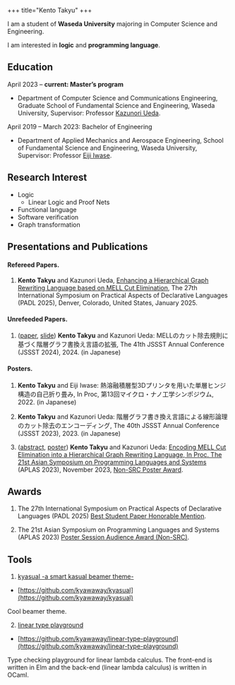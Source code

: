 +++
title="Kento Takyu"
+++


I am a student of **Waseda University** majoring in Computer Science and Engineering.

I am interested in **logic** and **programming language**.

## Education 

April 2023 – **current: Master’s program**

- Department of Computer Science and Communications Engineering, Graduate School of Fundamental Science and Engineering, Waseda University, Supervisor: Professor [Kazunori Ueda](https://www.ueda.info.waseda.ac.jp/~ueda/index.html).

April 2019 – March 2023: Bachelor of Engineering

- Department of Applied Mechanics and Aerospace Engineering, School of Fundamental Science and Engineering, Waseda University, Supervisor: Professor [Eiji Iwase](https://www.iwaselab.amech.waseda.ac.jp/people/professor/).

## Research Interest

- Logic
    - Linear Logic and Proof Nets
- Functional language
- Software verification
- Graph transformation

## Presentations and Publications
<!---
### Material Science
#### Refereed Papers.
#### Posters. 

1. hoge

### Computer Science
--->
#### Refereed Papers.

1. **Kento Takyu** and Kazunori Ueda, [Enhancing a Hierarchical Graph Rewriting Language based on MELL Cut Elimination](https://popl25.sigplan.org/details/PADL-2025-papers/3/Enhancing-a-Hierarchical-Graph-Rewriting-Language-based-on-MELL-Cut-Elimination), The 27th International Symposium on Practical Aspects of Declarative Languages (PADL 2025), Denver, Colorado, United States, January 2025.

#### Unrefeeded Papers.

1. ([paper](https://jssst.or.jp/files/user/taikai/2024/papers/4b-3-R.pdf), [slide](https://www.ueda.info.waseda.ac.jp/~takyu/about/jssst2024.pdf)) **Kento Takyu** and Kazunori Ueda: MELLのカット除去規則に基づく階層グラフ書換え言語の拡張, The 41th JSSST Annual Conference (JSSST 2024), 2024. (in Japanese)

#### Posters.

1. **Kento Takyu** and Eiji Iwase: 熱溶融積層型3Dプリンタを用いた単層ヒンジ構造の自己折り畳み, In Proc, 第13回マイクロ・ナノ工学シンポジウム, 2022. (in Japanese)

2. **Kento Takyu** and Kazunori Ueda: 階層グラフ書き換え言語による線形論理のカット除去のエンコーディング, The 40th JSSST Annual Conference (JSSST 2023), 2023. (in Japanese)

3. ([abstract](https://www.ueda.info.waseda.ac.jp/~takyu/about/aplas2023-abst.pdf), [poster](https://www.ueda.info.waseda.ac.jp/~takyu/about/aplas2023-poster.pdf)) **Kento Takyu** and Kazunori Ueda: [Encoding MELL Cut Elimination into a Hierarchical Graph Rewriting Language, In Proc. The 21st Asian Symposium on Programming Languages and Systems](https://conf.researchr.org/details/aplas-2023/src-and-posters/4/-Non-SRC-Encoding-MELL-Cut-Elimination-into-a-Hierarchical-Graph-Rewriting-Language) (APLAS 2023), November 2023, [Non-SRC Poster Award](https://conf.researchr.org/track/aplas-2023/src-and-posters?#audience-awards).

## Awards

1. The 27th International Symposium on Practical Aspects of Declarative Languages (PADL 2025) [Best Student Paper Honorable Mention](https://popl25.sigplan.org/home/PADL-2025#Awards).

2. The 21st Asian Symposium on Programming Languages and Systems (APLAS 2023) [Poster Session Audience Award (Non-SRC)](https://conf.researchr.org/track/aplas-2023/src-and-posters?#audience-awards).

## Tools

1. [kyasual -a smart kasual beamer theme-](https://kyawaway.github.io/myblog/post-kyasual/)
- <i class="fa-brands fa-github"></i> [https://github.com/kyawaway/kyasual](https://github.com/kyawaway/kyasual)

Cool beamer theme.

2. [linear type playground](https://kyawaway.github.io/linear-type-playground/)
- <i class="fa-brands fa-github"></i> [https://github.com/kyawaway/linear-type-playground](https://github.com/kyawaway/linear-type-playground) 

Type checking playground for linear lambda calculus. The front-end is written in Elm and the back-end (linear lambda calculus) is written in OCaml.


